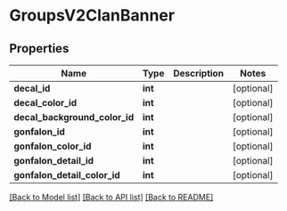 # GroupsV2ClanBanner

## Properties
Name | Type | Description | Notes
------------ | ------------- | ------------- | -------------
**decal_id** | **int** |  | [optional] 
**decal_color_id** | **int** |  | [optional] 
**decal_background_color_id** | **int** |  | [optional] 
**gonfalon_id** | **int** |  | [optional] 
**gonfalon_color_id** | **int** |  | [optional] 
**gonfalon_detail_id** | **int** |  | [optional] 
**gonfalon_detail_color_id** | **int** |  | [optional] 

[[Back to Model list]](../README.md#documentation-for-models) [[Back to API list]](../README.md#documentation-for-api-endpoints) [[Back to README]](../README.md)


